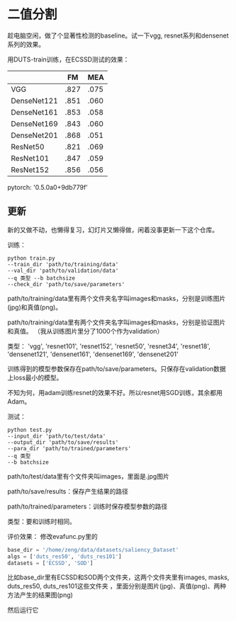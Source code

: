 # 二值分割
趁电脑空闲，做了个显著性检测的baseline。试一下vgg, resnet系列和densenet系列的效果。

用DUTS-train训练，在ECSSD测试的效果：

|                   | FM   | MEA  |
| ----------        | -----| ---  |
| VGG               | .827 | .075 |
| DenseNet121       | .851 | .060 |
| DenseNet161       | .853 | .058 |
| DenseNet169       | .843 | .060 |
| DenseNet201       | .868 | .051 |
| ResNet50          | .821 | .069 |
| ResNet101         | .847 | .059 |
| ResNet152         | .856 | .056 |

pytorch: '0.5.0a0+9db779f'

## 更新
新的又做不动，也懒得复习，幻灯片又懒得做，闲着没事更新一下这个仓库。

训练：
```shell
python train.py 
--train_dir 'path/to/training/data' 
--val_dir 'path/to/validation/data' 
--q 类型 --b batchsize 
--check_dir 'path/to/save/parameters'
```
path/to/training/data里有两个文件夹名字叫images和masks，分别是训练图片(jpg)和真值(png)。

path/to/training/data里有两个文件夹名字叫images和masks，分别是验证图片和真值。
（我从训练图片里分了1000个作为validation）

类型：
'vgg', 
'resnet101', 
'resnet152', 
'resnet50', 
'resnet34', 
'resnet18', 
'densenet121', 
'densenet161', 
'densenet169', 
'densenet201'

训练得到的模型参数保存在path/to/save/parameters。只保存在validation数据上loss最小的模型。

不知为何，用adam训练resnet的效果不好。所以resnet用SGD训练，其余都用Adam。

测试：
```shell
python test.py
--input_dir 'path/to/test/data' 
--output_dir 'path/to/save/results' 
--para_dir 'path/to/trained/parameters' 
--q 类型
--b batchsize
```
path/to/test/data里有个文件夹叫images，里面是.jpg图片

path/to/save/results：保存产生结果的路径

path/to/trained/parameters：训练时保存模型参数的路径

类型：要和训练时相同。

评价效果：
修改evafunc.py里的
```python
base_dir = '/home/zeng/data/datasets/saliency_Dataset'
algs = ['duts_res50', 'duts_res101']
datasets = ['ECSSD', 'SOD']
```
比如base_dir里有ECSSD和SOD两个文件夹，这两个文件夹里有images, masks, duts_res50, duts_res101这些文件夹
，里面分别是图片(jpg)、真值(png)、两种方法产生的结果图(png)

然后运行它

